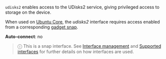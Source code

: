`udisks2` enables access to the UDisks2 service, giving privileged access to storage on the device.

When used on [Ubuntu Core](https://ubuntu.com/core/docs), the _udisks2_ interface requires access enabled from a corresponding [gadget snap](https://ubuntu.com/core/docs/gadget-snaps).

**Auto-connect**: no

> ⓘ  This is a snap interface. See [Interface management](/t/interface-management/6154) and [Supported interfaces](/t/supported-interfaces/7744) for further details on how interfaces are used.